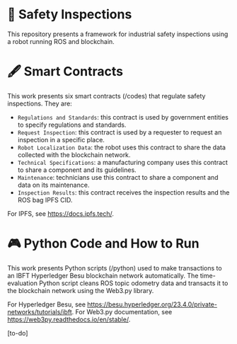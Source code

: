 # 🔎 Safety Inspections

This repository presents a framework for industrial safety inspections using a robot running ROS and blockchain.

# 🖋 Smart Contracts

This work presents six smart contracts (/codes) that regulate safety inspections. They are:

- `Regulations and Standards`: this contract is used by government entities to specify regulations and standards.
- `Request Inspection`: this contract is used by a requester to request an inspection in a specific place.
- `Robot Localization Data`: the robot uses this contract to share the data collected with the blockchain network.
- `Technical Specifications`: a manufacturing company uses this contract to share a component and its guidelines.
- `Maintenance`: technicians use this contract to share a component and data on its maintenance.
- `Inspection Results`: this contract receives the inspection results and the ROS bag IPFS CID.

For IPFS, see https://docs.ipfs.tech/.

# 🎮 Python Code and How to Run

This work presents Python scripts (/python) used to make transactions to an IBFT Hyperledger Besu blockchain network automatically. The time-evaluation Python script cleans ROS topic odometry data and transacts it to the blockchain network using the Web3.py library.

For Hyperledger Besu, see https://besu.hyperledger.org/23.4.0/private-networks/tutorials/ibft.
For Web3.py documentation, see https://web3py.readthedocs.io/en/stable/.

[to-do]
